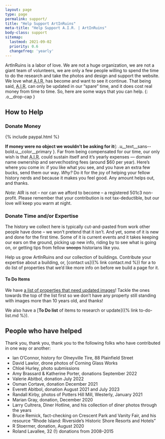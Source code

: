 ```yaml
---
layout: page
type: page
permalink: support/
title: "Help Support ArtInRuins"
meta-title: "Help Support A.I.R. | ArtInRuins"
body-class: support
sitemap:
  lastmod: 2021-09-02
  priority: 0.6
  changefreq: 'yearly'
---
```


ArtInRuins is a labor of love. We are not a huge organization, we are not a giant team of volunteers, we are only a few people willing to spend the time to do the research and take the photos and design and support the website. We love what <abbr title="ArtInRuins">A.I.R.</abbr> has become and want to see it continue. That being said, <abbr title="ArtInRuins">A.I.R.</abbr> can only be updated in our “spare” time, and it does cost real money from time to time. So, here are some ways that you can help.
{: .o__drop-cap }

## How to Help

### Donate Money

{% include paypal.html %}

**If money were no object we wouldn’t be asking for it**{: .u__text__sans--bold.u__color__primary }. Far from being compensated for our time, our only wish is that <abbr title="ArtInRuins">A.I.R.</abbr> could sustain itself and it’s yearly expenses — domain name ownership and server/hosting fees (around $60 per year). Here’s where you come in: if you like what you see, and you have an extra few bucks, send them our way. _Why?_ Do it for the joy of helping your fellow history nerds and because it makes you feel good. Any amount helps out, and thanks. 

_Note:_ AIR is not – nor can we afford to become – a registered 501c3 non-profit. Please remember that your contribution is not tax-deductible, but our love will keep you warm at night. 


### Donate Time and/or Expertise

The history we collect here is typically cut-and-pasted from work other people have done – we won’t pretend that it isn’t. And yet, some of it is new and done for the first time. Some of it is current events and it takes keeping our ears on the ground, picking up new info, riding by to see what is going on, or getting tips from fellow <strike>snoops</strike> historians like you.

Help us grow ArtInRuins and our collection of buildings. Contribute your expertise about a building, or, [contact us]({% link contact.md %}) for a to do list of properties that we’d like more info on before we build a page for it.

<div class="o__tldr rhythm" markdown="1">

#### To Do Items

We have [a list of properties that need updated images](/property/list-by-newest-image/)! Tackle the ones towards the top of the list first so we don’t have any property still standing with images more than 10 years old, and thanks! 

We also have a [**To Do list** of items to research or update]({% link to-do-list.md %}).

</div>

## People who have helped

Thank you, thank you, thank you to the following folks who have contributed in one way or another:

+ Ian O’Connor, history for Olneyville Tire, 88 Plainfield Street
+ David Lawlor, drone photos of Corning Glass Works
+ Chloé Hurley, photo submissions
+ Amy Brassard & Katherine Porter, donations September 2022
+ Valerie Abitbol, donation July 2022
+ Osman Cortave, donation December 2021
+ Everett Abitbol, donation August 2021 and July 2023
+ Randall Kirby, photos of Potters Hill Mill, Westerly, January 2021
+ Marian Gray, donation, December 2020
+ Larry Cultrera, Diner Hotline, and his collection of diner photos through the years
+ Bruce Remick, fact-checking on Crescent Park and Vanity Fair, and his resource “Rhode Island: Riverside’s Historic Shore Resorts and Hotels”
+ R Stoermer, donation, August 2020
+ Roland Lavallee, 32 (!) donations from 2008–2015
